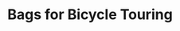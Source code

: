 ---
layout: post
category: gear
title: Bags for Bicycle Touring
description: How to carry everything you need with you while touring by bicycle? There are two main ways of doing this on a self-contained and fully loaded tour. One way is to carry everything on the bike itself. The second method is to tow a trailer and carry everything in that. This page will cover bike touring bags.
h1_title: Bags for Bicycle Touring
short_text: How to carry everything you need with you while touring by bicycle? There are two main ways of doing this on a self-contained and fully loaded tour. One way is to carry everything on the bike itself. The second method is to tow a trailer and carry everything in that. This page will cover bike touring bags.
img: "/images/gear/bike-touring-bags/163023142613525839192819223.jpg"
#img_caption: 
isTopLevel: false
isSingleLevel: false
isArticle: true
datePublished: 2022-05-13 11:00:00 +0300
dateModified: 2022-07-18 11:00:00 +0300
#permalink: 
---